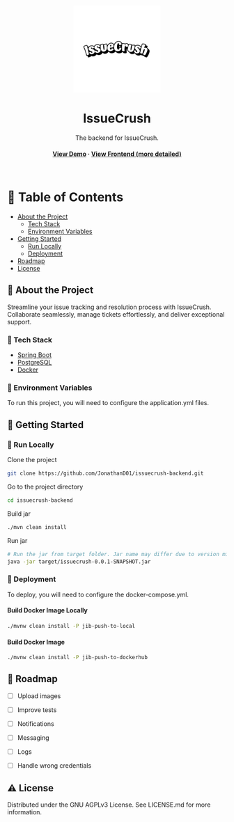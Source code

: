 <div align="center">

  <img src="assets/logo.png" alt="logo" width="200" height="auto" />
  <h1>IssueCrush</h1>

  <p>
    The backend for IssueCrush.
  </p>


<!-- Badges -->
<!--
<p>
  <a href="">
    <img src="https://img.shields.io/github/last-commit/Louis3797/awesome-readme-template" alt="last update" />
  </a>
  <a href="https://github.com/Louis3797/awesome-readme-template/stargazers">
    <img src="https://img.shields.io/github/stars/Louis3797/awesome-readme-template" alt="stars" />
  </a>
  <a href="https://github.com/Louis3797/awesome-readme-template/issues/">
    <img src="https://img.shields.io/github/issues/Louis3797/awesome-readme-template" alt="open issues" />
  </a>
  <a href="https://github.com/Louis3797/awesome-readme-template/blob/master/LICENSE">
    <img src="https://img.shields.io/github/license/Louis3797/awesome-readme-template.svg" alt="license" />
  </a>
</p> -->

<h4>
    <a href="https://github.com/Louis3797/awesome-readme-template/">View Demo</a>
  <span> · </span>
    <a href="https://github.com/Louis3797/awesome-readme-template">View Frontend (more detailed)</a>
  </h4>
</div>

<br />

<!-- Table of Contents -->
# :notebook_with_decorative_cover: Table of Contents

- [About the Project](#star2-about-the-project)
    * [Tech Stack](#space_invader-tech-stack)
    * [Environment Variables](#key-environment-variables)
- [Getting Started](#toolbox-getting-started)
    * [Run Locally](#running-run-locally)
    * [Deployment](#triangular_flag_on_post-deployment)
- [Roadmap](#compass-roadmap)
- [License](#warning-license)


<!-- About the Project -->
## :star2: About the Project
<div>
<p>Streamline your issue tracking and resolution process with IssueCrush. Collaborate seamlessly, manage tickets effortlessly, and deliver exceptional support.</p>
</div>


<!-- TechStack -->
### :space_invader: Tech Stack

<ul>
  <li><a href="https://spring.io/projects/spring-boot/">Spring Boot</a></li>
  <li><a href="https://www.postgresql.org/">PostgreSQL</a></li>
  <li><a href="https://www.docker.com/">Docker</a></li>
</ul>

<!-- Env Variables -->
### :key: Environment Variables

To run this project, you will need to configure the application.yml files.


<!-- Getting Started -->
## 	:toolbox: Getting Started

<!-- Run Locally -->
### :running: Run Locally

Clone the project

```bash
git clone https://github.com/JonathanD01/issuecrush-backend.git
```

Go to the project directory

```bash
cd issuecrush-backend
```

Build jar

````bash
./mvn clean install
````

Run jar
```bash
# Run the jar from target folder. Jar name may differ due to version mismatch.
java -jar target/issuecrush-0.0.1-SNAPSHOT.jar 
```

<!-- Deployment -->
### :triangular_flag_on_post: Deployment
To deploy, you will need to configure the docker-compose.yml.

<!-- Build local docker image -->
#### Build Docker Image Locally

````bash
./mvnw clean install -P jib-push-to-local
````

<!-- Build docker image -->
#### Build Docker Image

````bash
./mvnw clean install -P jib-push-to-dockerhub
````

<!-- Roadmap -->
## :compass: Roadmap

* [ ] Upload images
* [ ] Improve tests
* [ ] Notifications
* [ ] Messaging
* [ ] Logs
* [ ] Handle wrong credentials


<!-- License -->
## :warning: License

Distributed under the GNU AGPLv3 License. See LICENSE.md for more information.
